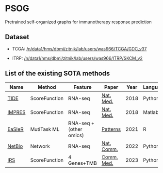 # PSOG
Pretrained self-organized graphs for immunotherapy response prediction



## Dataset  
  * TCGA: [/n/data1/hms/dbmi/zitnik/lab/users/was966/TCGA/GDC_v37](https://o2portal.rc.hms.harvard.edu/pun/sys/dashboard/files/fs//n/data1/hms/dbmi/zitnik/lab/users/was966/TCGA/)


  * ITRP: [/n/data1/hms/dbmi/zitnik/lab/users/was966/ITRP/SKCM_v2](https://o2portal.rc.hms.harvard.edu/pun/sys/dashboard/files/fs//n/data1/hms/dbmi/zitnik/lab/users/was966/ITRP/)




## List of the existing SOTA methods

Name | Method| Feature | Paper | Year | Language
--- | --- |-- |-- |--- |--
[TIDE](https://github.com/liulab-dfci/TIDEpy) | ScoreFunction | RNA-seq |[Nat. Med.](https://www.nature.com/articles/s41591-018-0136-1) | 2018 |Python
[IMPRES](https://github.com/noamaus/IMPRES-codes) | ScoreFunction |RNA-seq| [Nat. Med.](https://github.com/noamaus/IMPRES-codes) | 2018 | Matlab
[EaSIeR](https://github.com/olapuentesantana/easier_manuscript/tree/main) | MutiTask ML |RNA-seq + (other omics)|[Patterns](https://www.nature.com/articles/s41591-018-0136-1) | 2021 | R
[NetBio](https://github.com/SBIlab/NetBio) | Network |RNA-seq |[Nat. Comm.](https://www.nature.com/articles/s41591-018-0136-1) | 2022 |Python
|[IRS](https://github.com/StrataOncology/immune-response-score/tree/main)|ScoreFunction|4 Genes+TMB | [Comm. Med.](https://www.nature.com/articles/s43856-023-00243-7)|2023|Python
